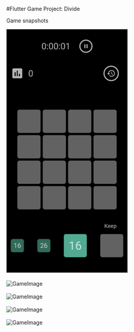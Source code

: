 #Flutter Game Project: Divide

Game snapshots

![GameImage](https://raw.githubusercontent.com/viveky259259/divide_game/enhancement-readme.md/snapshots/divide%20game%2012.png?token=AB7XOFTFWGWR2YJGU5LKUV26XNNJG&s=100)<br><br>
![GameImage](https://github.com/viveky259259/divide_game/blob/enhancement-readme.md/snapshots/divide%20game%2012.png&s=200)<br><br>
![GameImage](https://github.com/viveky259259/divide_game/blob/enhancement-readme.md/snapshots/divide%20game%2013.png&s=200)<br><br>
![GameImage](https://github.com/viveky259259/divide_game/blob/enhancement-readme.md/snapshots/divide%20game%2014.png&s=200)<br><br>
![GameImage](https://github.com/viveky259259/divide_game/blob/enhancement-readme.md/snapshots/divide%20game%2015.png&s=200)<br><br>
